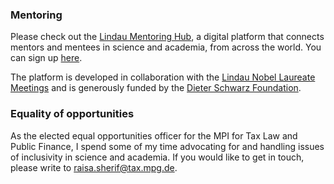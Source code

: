 ### Mentoring 

Please check out the [Lindau Mentoring Hub](https://lindau.mentoringhub.org/), a  digital  platform  that  connects  mentors  and  mentees  in  science  and academia, from across the world. You can sign up [here](https://lindau.mentoringhub.org/app/#/registration).

The platform is developed in collaboration with the [Lindau Nobel Laureate Meetings](https://www.lindau-nobel.org/) and is generously funded by the [Dieter Schwarz Foundation](https://www.dieter-schwarz-stiftung.de/homepage.html). 

### Equality of opportunities

As the elected equal opportunities officer for the MPI for Tax Law and Public Finance, I spend some of my time advocating for and handling issues of inclusivity in science and academia. If you would like to get in touch, please write to raisa.sherif@tax.mpg.de. 

